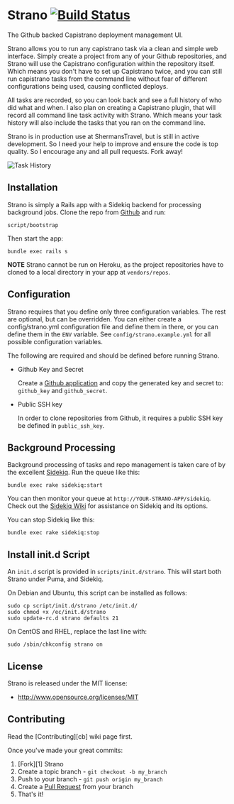 Strano [![Build Status](https://secure.travis-ci.org/joelmoss/strano.png?branch=master)](https://travis-ci.org/joelmoss/strano)
======

The Github backed Capistrano deployment management UI.

Strano allows you to run any capistrano task via a clean and simple web interface. Simply create a project from any of your Github repositories, and Strano will use the Capistrano configuration within the repository itself. Which means you don't have to set up Capistrano twice, and you can still run capistrano tasks from the
command line without fear of different configurations being used, causing conflicted deploys.

All tasks are recorded, so you can look back and see a full history of who did what and when. I also plan on creating a Capistrano plugin, that will record all command line task activity with Strano. Which means your task history will also include the tasks that you ran on the command line.

Strano is in production use at ShermansTravel, but is still in active development. So I need your help to improve and ensure the code is top quality. So I encourage any and all pull requests. Fork away!

![Task History](https://img.skitch.com/20120119-rk61yn6u4gt73s9kic829513py.jpg)

Installation
------------

Strano is simply a Rails app with a Sidekiq backend for processing background jobs. Clone the repo from [Github](https://github.com/joelmoss/strano) and run:

    script/bootstrap

Then start the app:

    bundle exec rails s

**NOTE** Strano cannot be run on Heroku, as the project repositories have to cloned to a local directory in your app at `vendors/repos`.


Configuration
-------------

Strano requires that you define only three configuration variables. The rest are optional, but can be overridden. You can either create a config/strano.yml configuration file and define them in there, or you can define them in the `ENV` variable. See `config/strano.example.yml` for all possible configuration variables.

The following are required and should be defined before running Strano.

- Github Key and Secret

  Create a [Github application](https://github.com/settings/applications) and copy the generated key and secret to: `github_key` and `github_secret`.

- Public SSH key

  In order to clone repositories from Github, it requires a public SSH key be defined in `public_ssh_key`.


Background Processing
---------------------

Background processing of tasks and repo management is taken care of by the excellent [Sidekiq](https://github.com/mperham/sidekiq). Run
the queue like this:

    bundle exec rake sidekiq:start

You can then monitor your queue at `http://YOUR-STRANO-APP/sidekiq`. Check out the [Sidekiq Wiki](https://github.com/mperham/sidekiq/wiki) for assistance on Sidekiq and its options.

You can stop Sidekiq like this:

    bundle exec rake sidekiq:stop


Install init.d Script
----------------------

An `init.d` script is provided in `scripts/init.d/strano`. This will start both Strano under Puma, and Sidekiq.

On Debian and Ubuntu, this script can be installed as follows:

	sudo cp script/init.d/strano /etc/init.d/
	sudo chmod +x /ec/init.d/strano
	sudo update-rc.d strano defaults 21

On CentOS and RHEL, replace the last line with:

	sudo /sbin/chkconfig strano on


License
-------

Strano is released under the MIT license:

* http://www.opensource.org/licenses/MIT


Contributing
------------

Read the [Contributing][cb] wiki page first.

Once you've made your great commits:

1. [Fork][1] Strano
2. Create a topic branch - `git checkout -b my_branch`
3. Push to your branch - `git push origin my_branch`
4. Create a [Pull Request](http://help.github.com/pull-requests/) from your branch
5. That's it!
